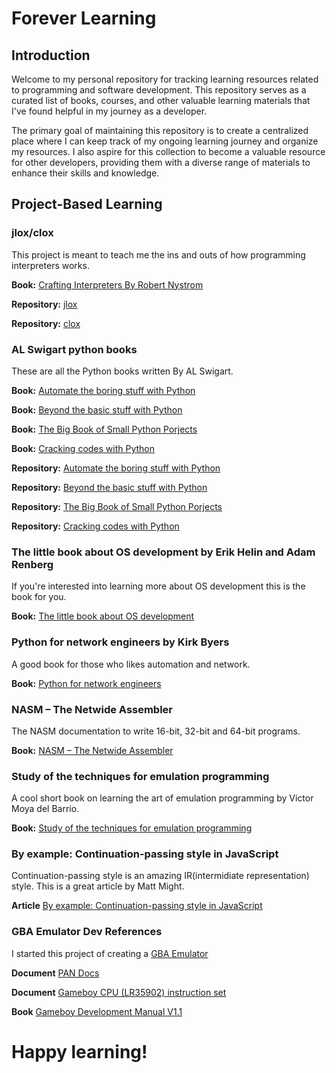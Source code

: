 # Forever Learning

## Introduction

Welcome to my personal repository for tracking learning resources related to programming and software development. This repository serves as a curated list of books, courses, and other valuable learning materials that I've found helpful in my journey as a developer.

The primary goal of maintaining this repository is to create a centralized place where I can keep track of my ongoing learning journey and organize my resources. I also aspire for this collection to become a valuable resource for other developers, providing them with a diverse range of materials to enhance their skills and knowledge.

## Project-Based Learning

### jlox/clox

This project is meant to teach me the ins and outs of how programming interpreters works.

**Book:** [Crafting Interpreters By Robert Nystrom](https://craftinginterpreters.com/introduction.html)

**Repository:** [jlox](https://github.com/KhaledAchech/jlox)

**Repository:** [clox](https://github.com/404)

### AL Swigart python books

These are all the Python books written By AL Swigart.

**Book:** [Automate the boring stuff with Python](https://automatetheboringstuff.com/)

**Book:** [Beyond the basic stuff with Python](https://automatetheboringstuff.com/)

**Book:** [The Big Book of Small Python Porjects](https://inventwithpython.com/bigbookpython/)

**Book:** [Cracking codes with Python](https://inventwithpython.com/cracking/)

**Repository:** [Automate the boring stuff with Python](https://github.com/404)

**Repository:** [Beyond the basic stuff with Python](https://github.com/404)

**Repository:** [The Big Book of Small Python Porjects](https://github.com/404)

**Repository:** [Cracking codes with Python](https://github.com/404)

### The little book about OS development by Erik Helin and Adam Renberg

If you're interested into learning more about OS development this is the book for you.

**Book:** [The little book about OS development](https://littleosbook.github.io/#the-reader)

### Python for network engineers by Kirk Byers

A good book for those who likes automation and network.

**Book:** [Python for network engineers](https://pyneng.readthedocs.io/en/latest/index.html)

### NASM – The Netwide Assembler

The NASM documentation to write 16-bit, 32-bit and 64-bit programs.

**Book:** [NASM – The Netwide Assembler](https://www.nasm.us/xdoc/2.16.01/nasmdoc.pdf)

### Study of the techniques for emulation programming

A cool short book on learning the art of emulation programming by Victor Moya del Barrio.

**Book:** [Study of the techniques for emulation programming](http://www.codeslinger.co.uk/files/emu.pdf)

### By example: Continuation-passing style in JavaScript

Continuation-passing style is an amazing IR(intermidiate representation) style. This is a great article by Matt Might.

**Article** [By example: Continuation-passing style in JavaScript](https://matt.might.net/articles/by-example-continuation-passing-style/)

### GBA Emulator Dev References

I started this project of creating a [GBA Emulator](https://github.com/KhaledAchech/gba-emulator)

**Document** [PAN Docs](https://gbdev.io/pandocs/)

**Document** [Gameboy CPU (LR35902) instruction set](https://www.pastraiser.com/cpu/gameboy/gameboy_opcodes.html)

**Book** [Gameboy Development Manual V1.1](https://archive.org/details/GameBoyProgManVer1.1/page/n85/mode/2up)


# Happy learning!
